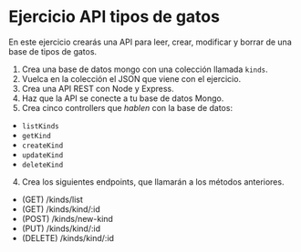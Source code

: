 # Ejercicio API tipos de gatos

En este ejercicio crearás una API para leer, crear, modificar y borrar de una base de tipos de gatos.

1. Crea una base de datos mongo con una colección llamada `kinds`.
2. Vuelca en la colección el JSON que viene con el ejercicio.
3. Crea una API REST con Node y Express.
4. Haz que la API se conecte a tu base de datos Mongo.
5. Crea cinco controllers que _hablen_ con la base de datos:

- `listKinds`
- `getKind`
- `createKind`
- `updateKind`
- `deleteKind`

4. Crea los siguientes endpoints, que llamarán a los métodos anteriores.

- (GET) /kinds/list
- (GET) /kinds/kind/:id
- (POST) /kinds/new-kind
- (PUT) /kinds/kind/:id
- (DELETE) /kinds/kind/:id
